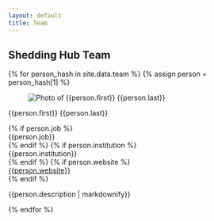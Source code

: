 ```yaml
---
layout: default
title: Team
---
```


<section class="section">
  <div class="container is-max-desktop content">
    <h2>Shedding Hub Team</h2>
    {% for person_hash in site.data.team %}
    {% assign person = person_hash[1] %}
    <div class="box">
      <div class="media">
        <div class="media-left">
          <figure class="image is-128x128">
            <img class="is-rounded" src="/assets/team/{{person_hash[0]}}.jpg"
              alt="Photo of {{person.first}} {{person.last}}" />
          </figure>
        </div>
        <div class="media-content">
          <p id="{{person_hash[0]}}" class="title is-4">{{person.first}} {{person.last}}</p>
          <p class="subtitle is-6">
          <ul style="list-style: none; margin: 0; padding: 0;">
            {% if person.job %}
            <li>
              <span class="icon-text">
                <span class="icon">
                  <i class="fa-solid fa-briefcase"></i>
                </span>
                <span>{{person.job}}</span>
              </span>
            </li>
            {% endif %}
            {% if person.institution %}
            <li>
              <span class="icon-text">
                <span class="icon">
                  <i class="fa-solid fa-building-columns"></i>
                </span>
                <span>{{person.institution}}</span>
              </span>
            </li>
            {% endif %}
            {% if person.website %}
            <li>
              <span class="icon-text">
                <span class="icon">
                  <i class="fa-solid fa-globe"></i>
                </span>
                <span><a href="{{person.website}}">{{person.website}}</a></span>
              </span>
            </li>
            {% endif %}
          </ul>
          </p>
          <p>{{person.description | markdownify}}</p>
        </div>
      </div>
    </div>
    {% endfor %}
  </div>
</section>
